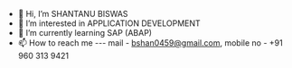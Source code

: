 - 👋 Hi, I’m SHANTANU BISWAS
- 👀 I’m interested in APPLICATION DEVELOPMENT
- 🌱 I’m currently learning SAP (ABAP)
- 📫 How to reach me ---   mail - bshan0459@gmail.com, mobile no - +91 960 313 9421

<!---
SANbarrn/SANbarrn is a ✨ special ✨ repository because its `README.md` (this file) appears on your GitHub profile.
You can click the Preview link to take a look at your changes.
--->
